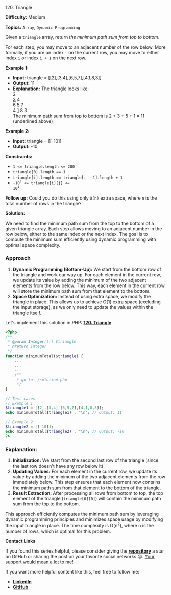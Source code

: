 120\. Triangle

**Difficulty:** Medium

**Topics:** `Array`, `Dynamic Programming`

Given a `triangle` array, return _the minimum path sum from top to bottom_.

For each step, you may move to an adjacent number of the row below. More formally, if you are on index `i` on the current row, you may move to either index `i` or index `i + 1` on the next row.

**Example 1:**

- **Input:** triangle = [[2],[3,4],[6,5,7],[4,1,8,3]]
- **Output:** 11
- **Explanation:** The triangle looks like:\
     2\
    <ins>3</ins> 4\
   6 <ins>5</ins> 7\
  4 <ins>1</ins> 8 3\
  The minimum path sum from top to bottom is 2 + 3 + 5 + 1 = 11 (underlined above)

**Example 2:**

- **Input:** triangle = [[-10]]
- **Output:** -10

**Constraints:**

- `1 <= triangle.length <= 200`
- `triangle[0].length == 1`
- `triangle[i].length == triangle[i - 1].length + 1`
- <code>-10<sup>4</sup> <= triangle[i][j] <= 10<sup>4</sup></code>


**Follow up:** Could you do this using only `O(n)` extra space, where `n` is the total number of rows in the triangle?







**Solution:**

We need to find the minimum path sum from the top to the bottom of a given triangle array. Each step allows moving to an adjacent number in the row below, either to the same index or the next index. The goal is to compute the minimum sum efficiently using dynamic programming with optimal space complexity.

### Approach
1. **Dynamic Programming (Bottom-Up):** We start from the bottom row of the triangle and work our way up. For each element in the current row, we update its value by adding the minimum of the two adjacent elements from the row below. This way, each element in the current row will store the minimum path sum from that element to the bottom.
2. **Space Optimization:** Instead of using extra space, we modify the triangle in place. This allows us to achieve O(1) extra space (excluding the input storage), as we only need to update the values within the triangle itself.

Let's implement this solution in PHP: **[120. Triangle](https://github.com/mah-shamim/leet-code-in-php/tree/main/algorithms/000120-triangle/solution.php)**

```php
<?php
/**
 * @param Integer[][] $triangle
 * @return Integer
 */
function minimumTotal($triangle) {
    ...
    ...
    ...
    /**
     * go to ./solution.php
     */
}

// Test cases
// Example 1
$triangle1 = [[2],[3,4],[6,5,7],[4,1,8,3]];
echo minimumTotal($triangle1) . "\n"; // Output: 11

// Example 2
$triangle2 = [[-10]];
echo minimumTotal($triangle2) . "\n"; // Output: -10
?>
```

### Explanation:

1. **Initialization:** We start from the second last row of the triangle (since the last row doesn't have any row below it).
2. **Updating Values:** For each element in the current row, we update its value by adding the minimum of the two adjacent elements from the row immediately below. This step ensures that each element now contains the minimum path sum from that element to the bottom of the triangle.
3. **Result Extraction:** After processing all rows from bottom to top, the top element of the triangle (`triangle[0][0]`) will contain the minimum path sum from the top to the bottom.

This approach efficiently computes the minimum path sum by leveraging dynamic programming principles and minimizes space usage by modifying the input triangle in place. The time complexity is O(n<sup>2</sup>), where n is the number of rows, which is optimal for this problem.

**Contact Links**

If you found this series helpful, please consider giving the **[repository](https://github.com/mah-shamim/leet-code-in-php)** a star on GitHub or sharing the post on your favorite social networks 😍. [Your support would mean a lot to me!](https://jackaltimer.com/hzk8jsphf8?key=5ba736283dafd7f94a84865e3cc3d775)

If you want more helpful content like this, feel free to follow me:

- **[LinkedIn](https://www.linkedin.com/in/arifulhaque/)**
- **[GitHub](https://github.com/mah-shamim)**